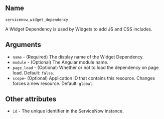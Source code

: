 ## Name

`servicenow_widget_dependency`

A Widget Dependency is used by Widgets to add JS and CSS includes.

## Arguments

* `name` - (Required) The display name of the Widget Dependency.
* `module` - (Optional) The Angular module name.
* `page_load` - (Optional) Whether or not to load the dependency on page load. Default: `false`.
* `scope`- (Optional) Application ID that contains this resource. Changes forces a new resource. Default: `global`.

## Other attributes
* `id` - The unique identifier in the ServiceNow instance.